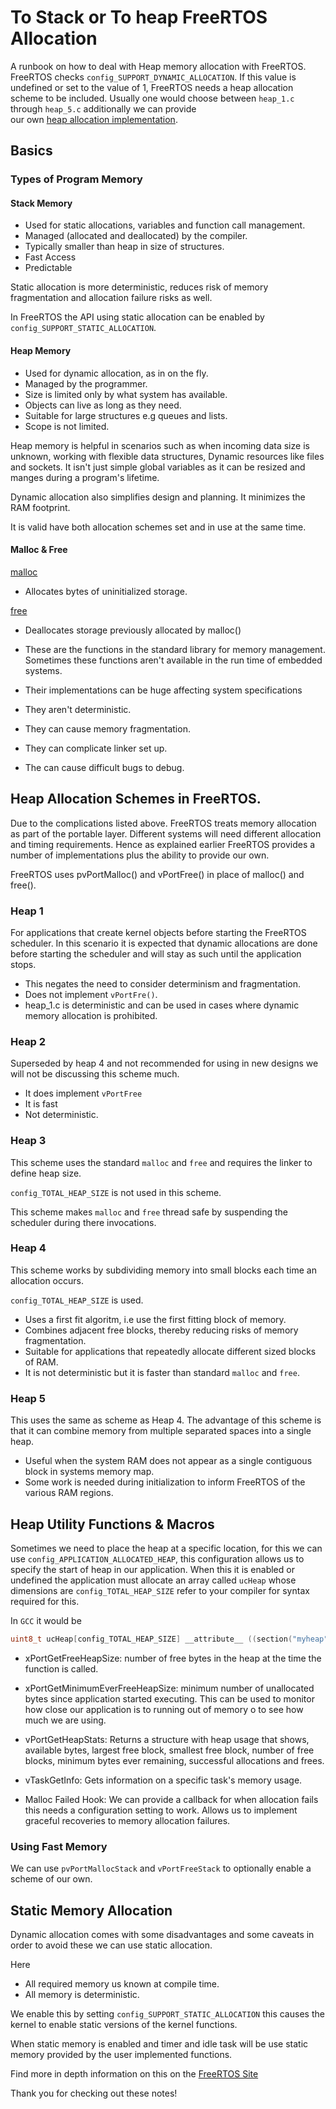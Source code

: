 # To Stack or To heap FreeRTOS Allocation 

A runbook on how to deal with Heap memory allocation with FreeRTOS. FreeRTOS 
checks `config_SUPPORT_DYNAMIC_ALLOCATION`. If this value is undefined or set to
the value of 1, FreeRTOS needs a heap allocation scheme to be included. Usually 
one would choose between `heap_1.c` through `heap_5.c` additionally we can provide  
our own [heap allocation implementation](https://www.freertos.org/Static_Vs_Dynamic_Memory_Allocation.html).


## Basics

### Types of Program Memory 

#### Stack Memory
- Used for static allocations, variables and function call management.
- Managed (allocated and deallocated) by the compiler.
- Typically smaller than heap in size of structures.
- Fast Access
- Predictable

Static allocation is more deterministic, reduces risk of memory fragmentation 
and allocation failure risks as well.

In FreeRTOS the API using static allocation can be enabled by 
`config_SUPPORT_STATIC_ALLOCATION`.


#### Heap Memory
- Used for dynamic allocation, as in on the fly.
- Managed by the programmer.
- Size is limited only by what system has available.
- Objects can live as long as they need.
- Suitable for large structures e.g queues and lists.
- Scope is not limited.


Heap memory is helpful in scenarios such as when incoming data size is unknown,
working with flexible data structures, Dynamic resources like files and sockets.
It isn't just simple global variables as it can be resized and manges during a 
program's lifetime. 

Dynamic allocation also simplifies design and planning. It minimizes the 
RAM footprint.

It is valid have both allocation schemes set and in use at the same time.


#### Malloc & Free

[malloc](https://en.cppreference.com/w/c/memory/malloc) 
- Allocates bytes of uninitialized storage.

[free](https://en.cppreference.com/w/c/memory/free)
- Deallocates storage previously allocated by malloc()

- These are the functions in the standard library for memory management. Sometimes 
these functions aren't available in the run time of embedded systems.
- Their implementations can be huge affecting system specifications
- They aren't deterministic. 
- They can cause memory fragmentation. 
- They can complicate linker set up.
- The can cause difficult bugs to debug. 


## Heap Allocation Schemes in FreeRTOS.

Due to the complications listed above. FreeRTOS treats memory allocation as part 
of the portable layer. Different systems will need different allocation and timing 
requirements. Hence as explained earlier  FreeRTOS provides a number of implementations
plus the ability to provide our own.

FreeRTOS uses pvPortMalloc() and vPortFree() in place of malloc() and free().



### Heap 1 
For applications that create kernel objects before starting the FreeRTOS scheduler.
In this scenario it is expected that dynamic allocations are done before 
starting the scheduler and will stay as such until the application stops.

- This negates the need to consider determinism and fragmentation.
- Does not implement `vPortFre()`.
- heap_1.c is deterministic and can be used in cases where dynamic memory allocation
is prohibited.


### Heap 2 
Superseded by heap 4 and not recommended for using in new designs we will not be 
discussing this scheme much.

- It does implement `vPortFree`
- It is fast
- Not deterministic.


### Heap 3
This scheme uses the standard `malloc` and `free` and requires the linker to 
define heap size.

`config_TOTAL_HEAP_SIZE` is not used in this scheme.

This scheme makes `malloc` and `free` thread safe by suspending the scheduler 
during there invocations.

### Heap 4
This scheme works by subdividing memory  into small blocks each time an allocation 
occurs.

`config_TOTAL_HEAP_SIZE` is used. 

- Uses a first fit algoritm, i.e use the first fitting block of memory. 
- Combines adjacent free blocks, thereby reducing risks of memory fragmentation.
- Suitable for applications that repeatedly allocate different sized blocks of RAM.
- It is not deterministic but it is faster than standard `malloc` and `free`.


### Heap 5
This uses the same as scheme as  Heap 4. The advantage of this scheme is that
it can combine memory from multiple separated spaces into a single heap.

- Useful when  the system RAM does not appear as a single contiguous block in 
systems memory map.
- Some work is needed during initialization to inform FreeRTOS of the various 
RAM regions. 



## Heap Utility Functions & Macros

Sometimes we need to place the heap at a specific location, for this we can use 
`config_APPLICATION_ALLOCATED_HEAP`, this configuration allows us to specify the 
start of heap in our application.
When this it is enabled or undefined the application must allocate an array 
called `ucHeap` whose dimensions are `config_TOTAL_HEAP_SIZE` refer to your 
compiler for syntax required for this. 

In `GCC` it would be 

```c
uint8_t ucHeap[config_TOTAL_HEAP_SIZE] __attribute__ ((section("myheap"));
```


- xPortGetFreeHeapSize: number of free bytes in the heap at the time the function
is called. 

- xPortGetMinimumEverFreeHeapSize: minimum number of unallocated bytes since 
application started executing. This can be used to monitor how close our
application is to running out of memory o to see how much we are using.

- vPortGetHeapStats: Returns a structure with heap usage that shows, available bytes,
largest free block, smallest free block, number of free blocks, minimum bytes ever 
remaining, successful allocations and frees.

- vTaskGetInfo: Gets information on a specific task's memory usage.

- Malloc Failed Hook: We can provide a callback for when allocation fails this 
needs a configuration setting to work. Allows us to implement graceful recoveries 
to memory allocation failures.



### Using Fast Memory
We can use `pvPortMallocStack` and `vPortFreeStack` to optionally enable a scheme 
of our own.



## Static Memory Allocation 
Dynamic allocation comes with some disadvantages and some caveats in order to 
avoid these we can use static allocation.

Here
- All required memory us known at compile time.
- All memory is deterministic.

We enable this by setting `config_SUPPORT_STATIC_ALLOCATION` this causes the 
kernel to enable static versions of the kernel functions. 

When static memory is enabled and timer and idle task will be use static memory 
provided by the user implemented functions.


Find more in depth information on this on the [FreeRTOS Site](https://www.freertos.org/index.html)

Thank you for checking out these notes!





























